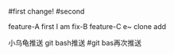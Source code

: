 #first change!
#second 

feature-A first
I am fix-B
feature-C e~ 
clone add

小乌龟推送
git bash推送
#git bas再次推送